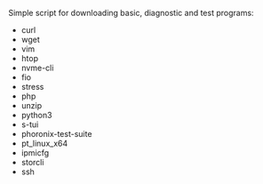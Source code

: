 Simple script for downloading basic, diagnostic and test programs:
- curl
- wget 
- vim
- htop
- nvme-cli
- fio
- stress
- php
- unzip
- python3
- s-tui
- phoronix-test-suite 
- pt_linux_x64 
- ipmicfg
- storcli
- ssh
